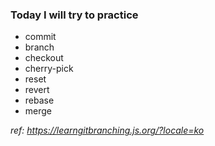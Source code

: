 ### Today I will try to practice
- commit
- branch
- checkout
- cherry-pick
- reset
- revert
- rebase
- merge

*ref: https://learngitbranching.js.org/?locale=ko*

